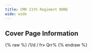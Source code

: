 ```yaml
---
title: CMR 11th Regiment NONE
wide: wide
---
```


## Cover Page Information
{% raw %}
/1/d / fr» Qrr\%
{% endraw %}
